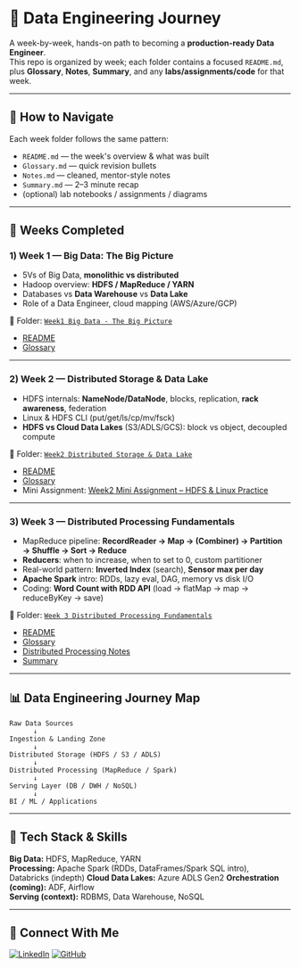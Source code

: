 # 🚀 Data Engineering Journey

A week-by-week, hands-on path to becoming a **production-ready Data Engineer**.  
This repo is organized by week; each folder contains a focused `README.md`, plus **Glossary**, **Notes**, **Summary**, and any **labs/assignments/code** for that week.

---

## 📂 How to Navigate

Each week folder follows the same pattern:
- `README.md` — the week's overview & what was built
- `Glossary.md` — quick revision bullets
- `Notes.md` — cleaned, mentor-style notes
- `Summary.md` — 2–3 minute recap
- (optional) lab notebooks / assignments / diagrams

---

## 📆 Weeks Completed

### 1) Week 1 — Big Data: The Big Picture
- 5Vs of Big Data, **monolithic vs distributed**
- Hadoop overview: **HDFS / MapReduce / YARN**
- Databases vs **Data Warehouse** vs **Data Lake**
- Role of a Data Engineer, cloud mapping (AWS/Azure/GCP)

📁 Folder: [`Week1 Big Data - The Big Picture`](./Week1%20Big%20Data%20-%20The%20Big%20Picture/)  
- [README](./Week1%20Big%20Data%20-%20The%20Big%20Picture/README.md) 
- [Glossary](./Week1%20Big%20Data%20-%20The%20Big%20Picture/Glossary.md)

---

### 2) Week 2 — Distributed Storage & Data Lake
- HDFS internals: **NameNode/DataNode**, blocks, replication, **rack awareness**, federation
- Linux & HDFS CLI (put/get/ls/cp/mv/fsck)
- **HDFS vs Cloud Data Lakes** (S3/ADLS/GCS): block vs object, decoupled compute

📁 Folder: [`Week2 Distributed Storage & Data Lake`](./Week2%20Distributed%20Storage%20&%20Data%20Lake/)  
- [README](./Week2%20Distributed%20Storage%20&%20Data%20Lake/README.md) 
- [Glossary](./Week2%20Distributed%20Storage%20&%20Data%20Lake/Week2_Glossary.md)  
- Mini Assignment: [Week2 Mini Assignment – HDFS & Linux Practice](./Week2%20Distributed%20Storage%20&%20Data%20Lake/Week2%20Mini%20Assignment%20–%20HDFS%20&%20Linux%20Practice)

---

### 3) Week 3 — Distributed Processing Fundamentals
- MapReduce pipeline: **RecordReader → Map → (Combiner) → Partition → Shuffle → Sort → Reduce**
- **Reducers**: when to increase, when to set to 0, custom partitioner
- Real-world pattern: **Inverted Index** (search), **Sensor max per day**
- **Apache Spark** intro: RDDs, lazy eval, DAG, memory vs disk I/O
- Coding: **Word Count with RDD API** (load → flatMap → map → reduceByKey → save)

📁 Folder: [`Week 3 Distributed Processing Fundamentals`](./Week%203%20Distributed%20Processing%20Fundamentals/)  
- [README](./Week%203%20Distributed%20Processing%20Fundamentals/README.md) 
- [Glossary](./Week%203%20Distributed%20Processing%20Fundamentals/Week3_Glossary.md)  
- [Distributed Processing Notes](./Week%203%20Distributed%20Processing%20Fundamentals/Week3_Distributed_Processing.md)  
- [Summary](./Week%203%20Distributed%20Processing%20Fundamentals/Week3_Summary.md)

---

## 📊 Data Engineering Journey Map

```
Raw Data Sources
      ↓
Ingestion & Landing Zone
      ↓
Distributed Storage (HDFS / S3 / ADLS)
      ↓
Distributed Processing (MapReduce / Spark)
      ↓
Serving Layer (DB / DWH / NoSQL)
      ↓
BI / ML / Applications
```

---

## 🧰 Tech Stack & Skills

**Big Data:** HDFS, MapReduce, YARN  
**Processing:** Apache Spark (RDDs, DataFrames/Spark SQL intro), Databricks (indepth) 
**Cloud Data Lakes:** Azure ADLS Gen2
**Orchestration (coming):** ADF, Airflow  
**Serving (context):** RDBMS, Data Warehouse, NoSQL

---

## 🤝 Connect With Me

[![LinkedIn](https://img.shields.io/badge/LinkedIn-blue?style=flat-square&logo=linkedin&logoColor=white&link=https://www.linkedin.com/in/manyue-javvadi-datascientist/)](https://www.linkedin.com/in/manyue-javvadi-datascientist/) 
[![GitHub](https://img.shields.io/badge/GitHub-black?style=flat-square&logo=github&logoColor=white&link=https://github.com/Manyue-datascientist/data-engineering-journey)](https://github.com/Manyue-datascientist/data-engineering-journey)
<!-- alt: GitHub badge with black background, white GitHub logo, and the word GitHub in white text. The badge has a flat square style and links to the Manyue Javvadi GitHub data engineering journey repo. The tone is professional and inviting, set in a clean digital environment. -->


